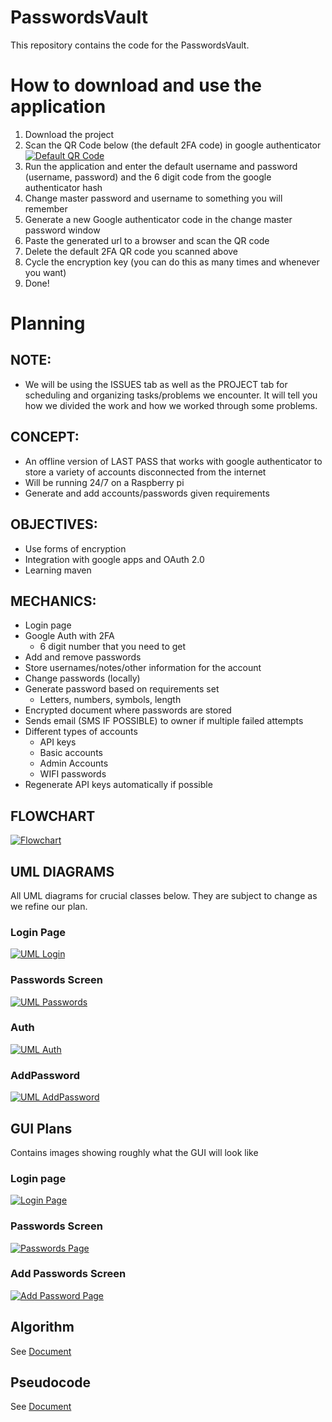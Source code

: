 # PasswordsVault
This repository contains the code for the PasswordsVault.

# How to download and use the application
1. Download the project
2. Scan the QR Code below (the default 2FA code) in google authenticator
[![Default QR Code](https://i.gyazo.com/5769b1b018f9574b9e2cd12bb969c7a5.png)](https://gyazo.com/5769b1b018f9574b9e2cd12bb969c7a5)
3. Run the application and enter the default username and password (username, password) and the 6 digit code from the google authenticator hash
4. Change master password and username to something you will remember
5. Generate a new Google authenticator code in the change master password window
6. Paste the generated url to a browser and scan the QR code
7. Delete the default 2FA QR code you scanned above
8. Cycle the encryption key (you can do this as many times and whenever you want)
9. Done!

# Planning

## NOTE:
- We will be using the ISSUES tab as well as the PROJECT tab for scheduling and organizing tasks/problems we encounter. It will tell you how we divided the work and how we worked through some problems.

## CONCEPT:
- An offline version of LAST PASS that works with google authenticator to store a variety of accounts disconnected from the internet
- Will be running 24/7 on a Raspberry pi
- Generate and add accounts/passwords given requirements

## OBJECTIVES:
- Use forms of encryption
- Integration with google apps and OAuth 2.0
- Learning maven

## MECHANICS:
- Login page
- Google Auth with 2FA
  - 6 digit number that you need to get
- Add and remove passwords
- Store usernames/notes/other information for the account
- Change passwords (locally)
- Generate password based on requirements set
  - Letters, numbers, symbols, length
- Encrypted document where passwords are stored
- Sends email (SMS IF POSSIBLE) to owner if multiple failed attempts
- Different types of accounts
  - API keys
  - Basic accounts
  - Admin Accounts
  - WIFI passwords
- Regenerate API keys automatically if possible

## FLOWCHART
[![Flowchart](https://i.gyazo.com/631b02f44389a96b196f85b65a9a5b8a.png)](https://gyazo.com/631b02f44389a96b196f85b65a9a5b8a)

## UML DIAGRAMS
All UML diagrams for crucial classes below. They are subject to change as we refine our plan.

### Login Page
[![UML Login](https://i.gyazo.com/b7529996b799ccb00a8f139d780ff093.png)](https://gyazo.com/b7529996b799ccb00a8f139d780ff093)

### Passwords Screen
[![UML Passwords](https://i.gyazo.com/f6438d8eddabe9fd8aa5efffa6283065.png)](https://gyazo.com/f6438d8eddabe9fd8aa5efffa6283065)

### Auth
[![UML Auth](https://i.gyazo.com/7afd0bc6e4fed62631c47d7049cb7d6b.png)](https://gyazo.com/7afd0bc6e4fed62631c47d7049cb7d6b)

### AddPassword
[![UML AddPassword](https://i.gyazo.com/45d3752aa07f193486c307ba4ba52295.png)](https://gyazo.com/45d3752aa07f193486c307ba4ba52295)

## GUI Plans
Contains images showing roughly what the GUI will look like

### Login page
[![Login Page](https://i.gyazo.com/6aa7f39a666423b5fe5f5e77524e40ad.png)](https://gyazo.com/6aa7f39a666423b5fe5f5e77524e40ad)

### Passwords Screen
[![Passwords Page](https://i.gyazo.com/4bf95aa41cc8ce684ff4303265a53828.png)](https://gyazo.com/4bf95aa41cc8ce684ff4303265a53828)

### Add Passwords Screen
[![Add Password Page](https://i.gyazo.com/d83053f42f4e40f80c98dd4c9395fa7a.png)](https://gyazo.com/d83053f42f4e40f80c98dd4c9395fa7a)

## Algorithm
See [Document](https://docs.google.com/document/d/1R-mhJIlmV5fySRAlapsGy6OOSaswbmq1BVEF4wi_m4U/edit?usp=sharing)

## Pseudocode
See [Document](https://docs.google.com/document/d/14GeOpZbgg7ocjY_B1ohSnmWCjJezNrnDTOl5dKOGdsw/edit?usp=sharing)
